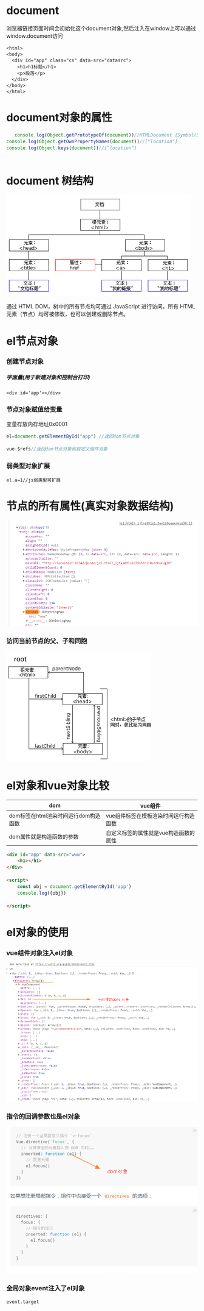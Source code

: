 # document

浏览器链接页面时间会初始化这个document对象,然后注入在window上可以通过window.document访问

```
<html>
<body>
  <div id="app" class="cs" data-src="datasrc">
    <h1>h1标题</h1>
    <p>段落</p>
  </div>
</body>
</html>
```

# document对象的属性

```javascript
   console.log(Object.getPrototypeOf(document))//HTMLDocument {Symbol(Symbol.toStringTag): "HTMLDocument", constructor: ƒ}
console.log(Object.getOwnPropertyNames(document))//["location"]
console.log(Object.keys(document))//["location"]
      
```

# document 树结构

![1.gif](./1.gif)

通过 HTML DOM，树中的所有节点均可通过 JavaScript 进行访问。所有 HTML 元素（节点）均可被修改，也可以创建或删除节点。


# el节点对象

### 创建节点对象

##### 字面量(用于新建对象和控制台打印)

```
<div id='app'></div>
```

### 节点对象赋值给变量

变量存放内存地址0x0001

```javascript
el=document.getElementById("app") //返回dom节点对象

vue-$refs//返回dom节点对象和自定义组件对象
```
### 弱类型对象扩展

```
el.a=1//js弱类型可扩展
```



# 节点的所有属性(真实对象数据结构)

![](5.png)



### 访问当前节点的父、子和同胞

![](./6.png)

# el对象和vue对象比较

dom |vue组件
--------|-----------
dom标签在html渲染时间运行dom构造函数   |vue组件标签在模板渲染时间运行构造函数
dom属性就是构造函数的参数 |自定义标签的属性就是vue构造函数的属性   

```html
<div id="app" data-src="www">
    <h1></h1>
</div>

<script>
    const obj = document.getElementById('app')
    console.log({obj})

</script>

```
# el对象的使用
### vue组件对象注入el对象

![](./img/2.png)




### 指令的回调参数也是el对象

![](./img/3.png)

### 全局对象event注入了el对象

```
event.target
```
